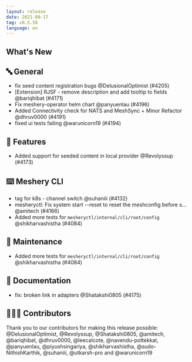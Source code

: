 ```yaml
---
layout: release
date: 2021-09-17
tag: v0.5.58
language: en
---
```


## What's New
## 🔤 General
- fix seed content registration bugs @DelusionalOptimist (#4205)
- [Extension] RJSF - remove description and add tooltip to fields @bariqhibat (#4171)
- Fix meshery-operator helm chart @panyuenlau (#4196)
- Added Connectivity check for NATS and MeshSync + Minor Refactor @dhruv0000 (#4191)
- fixed ui tests failing @warunicorn19 (#4194)

## 🚀 Features

- Added support for seeded content in local provider @Revolyssup (#4173)

## ⌨️ Meshery CLI

- tag for k8s - channel switch @suhaniii (#4132)
- mesheryctl: Fix system start --reset to reset the meshconfig before s… @amitech (#4166)
- Added more tests for `mesheryctl/internal/cli/root/config` @shikharvashistha (#4084)

## 🧰 Maintenance

- Added more tests for `mesheryctl/internal/cli/root/config` @shikharvashistha (#4084)

## 📖 Documentation

- fix: broken link in adapters  @Shatakshi0805 (#4175)

## 👨🏽‍💻 Contributors

Thank you to our contributors for making this release possible:
@DelusionalOptimist, @Revolyssup, @Shatakshi0805, @amitech, @bariqhibat, @dhruv0000, @leecalcote, @navendu-pottekkat, @panyuenlau, @piyushsingariya, @shikharvashistha, @sudo-NithishKarthik, @suhaniii, @utkarsh-pro and @warunicorn19
